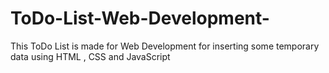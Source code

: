 # ToDo-List-Web-Development-
This ToDo List  is made for Web Development for inserting some temporary data using HTML , CSS and JavaScript
